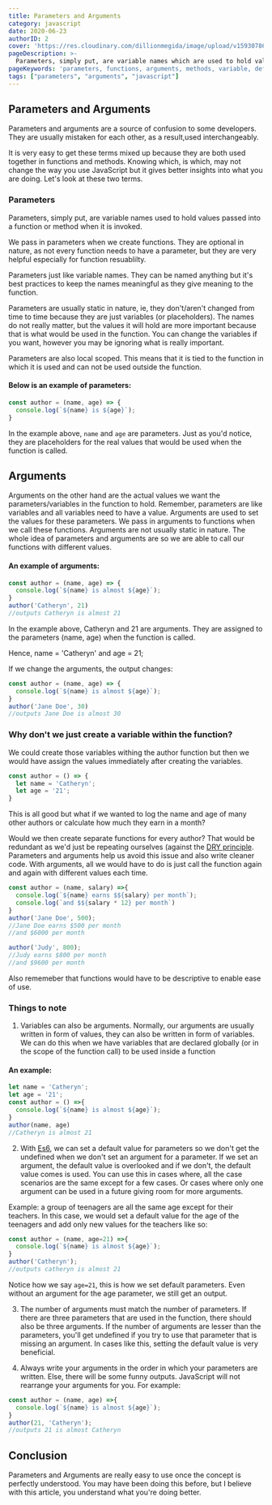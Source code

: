 ```yaml
---
title: Parameters and Arguments
category: javascript
date: 2020-06-23
authorID: 2
cover: 'https://res.cloudinary.com/dillionmegida/image/upload/v1593078685/images/thewebfor5/parameters-arguments_hbrnzt.png'
pageDescription: >-
  Parameters, simply put, are variable names which are used to hold values which are passed when we call a function or a method. We pass in parameters when we create functions. They are optional in nature, not every function needs to have a parameter, but they are very helpful. Arguments on the other hand are the actual values we want the parameters/variables in the function to hold.
pageKeywords: 'parameters, functions, arguments, methods, variable, default parameters, es6, variable assignment'
tags: ["parameters", "arguments", "javascript"] 
---
```


## Parameters and Arguments
Parameters and arguments are a source of confusion to some developers. They are usually mistaken for each other, as a result,used interchangeably.

It is very easy to get these terms mixed up because they are both used together in functions and methods. Knowing which, is which, may not change the way you use JavaScript but it gives better insights into what you are doing. Let's look at these two terms.

### Parameters

Parameters, simply put, are variable names used to hold values passed into a function or method when it is invoked.

We pass in parameters when we create functions. They are optional in nature, as not every function needs to have a parameter, but they are very helpful especially for function resuablilty.

Parameters just like variable names. They can be named anything but it's best practices to keep the names meaningful as they give meaning to the function. 

Parameters are usually static in nature, ie, they don't/aren't changed from time to time because they are just variables (or placeholders). The names do not really matter, but the values it will hold are more important because that is what would be used in the function. You can change the variables if you want, however you may be ignoring what is really important.

Parameters are also local scoped. This means that it is tied to the function in which it is used and can not be used outside the function.

#### Below is an example of parameters:

```javascript
const author = (name, age) => {
  console.log(`${name} is ${age}`);
}
```

In the example above, `name` and `age` are parameters. Just as you'd notice, they are placeholders for the real values that would be used when the function is called.

## Arguments

Arguments on the other hand are the actual values we want the parameters/variables in the function to hold. Remember, parameters are like variables and all variables need to have a value. Arguments are used to set the values for these parameters. We pass in arguments to functions when we call these functions. Arguments are not usually static in nature. The whole idea of parameters and arguments are so we are able to call our functions with different values.

#### An example of arguments:

```javascript
const author = (name, age) => {
  console.log(`${name} is almost ${age}`);
}
author('Catheryn', 21)
//outputs Catheryn is almost 21
```

In the example above, Catheryn and 21 are arguments. They are assigned to the parameters (name, age) when the function is called.

Hence, name = 'Catheryn' and age = 21;

If we change the arguments, the output changes:

```javascript
const author = (name, age) => {
  console.log(`${name} is almost ${age}`);
}
author('Jane Doe', 30)
//outputs Jane Doe is almost 30
```

### Why don't we just create a variable within the function?

We could create those variables withing the author function but then we would have assign the values immediately after creating the variables.

```javascript
const author = () => {
  let name = 'Catheryn';
  let age = '21';
}
```

This is all good but what if we wanted to log the name and age of many other authors or calculate how much they earn in a month?

Would we then create separate functions for every author? That would be redundant as we'd just be repeating ourselves (against the [DRY principle](https://en.wikipedia.org/wiki/Don%27t_repeat_yourself). Parameters and arguments help us avoid this issue and also write cleaner code. With arguments, all we would have to do is just call the function again and again with different values each time.

```javascript
const author = (name, salary) =>{
  console.log(`${name} earns $${salary} per month`);
  console.log(`and $${salary * 12} per month`)
}
author('Jane Doe', 500);
//Jane Doe earns $500 per month
//and $6000 per month

author('Judy', 800);
//Judy earns $800 per month
//and $9600 per month
```

Also rememeber that functions would have to be descriptive to enable ease of use.

### Things to note

1. Variables can also be arguments. Normally, our arguments are usually written in form of values, they can also be written in form of variables. We can do this when we have variables that are declared globally (or in the scope of the function call) to be used inside a function

#### An example:

```javascript
let name = 'Catheryn';
let age = '21';
const author = () =>{
  console.log(`${name} is almost ${age}`);
}
author(name, age)
//Catheryn is almost 21
```

2. With [Es6](http://es6-features.org/), we can set a default value for parameters so we don't get the undefined when we don't set an argument for a parameter.
If we set an argument, the default value is overlooked and if we don't, the default value comes is used. You can use this in cases where, all the case scenarios are the same except for a few cases. Or cases where only one argument can be used in a future giving room for more arguments.

Example: a group of teenagers are all the same age except for their teachers. In this case, we would set a default value for the age of the teenagers and add only new values for the teachers like so:

```javascript
const author = (name, age=21) =>{
  console.log(`${name} is almost ${age}`);
}
author('Catheryn');
//outputs catheryn is almost 21
```

Notice how we say `age=21`, this is how we set default parameters. Even without an argument for the age parameter, we still get an output.

3. The number of arguments must match the number of parameters. If there are three parameters that are used in the function, there should also be three arguments. If the number of arguments are lesser than the parameters, you'll get undefined if you try to use that parameter that is missing an argument. In cases like this,
setting the default value is very beneficial.

4. Always write your arguments in the order in which your parameters are written. Else, there will be some funny outputs. JavaScript will not rearrange your arguments for you. For example:

```javascript
const author = (name, age) =>{
  console.log(`${name} is almost ${age}`);
}
author(21, 'Catheryn');
//outputs 21 is almost Catheryn
```

## Conclusion

Parameters and Arguments are really easy to use once the concept is perfectly understood. You may have been doing this before, but I believe with this article, you understand what you're doing better.
